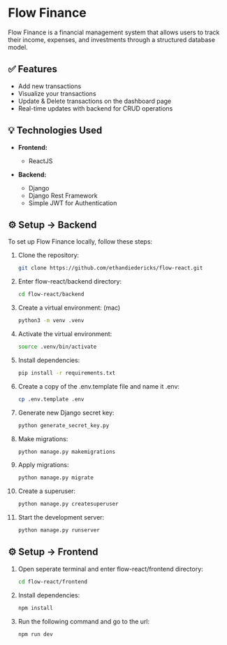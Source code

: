 
# Flow Finance

Flow Finance is a financial management system that allows users to track their income, expenses, and investments through a structured database model.

## ✅ Features

- Add new transactions
- Visualize your transactions
- Update & Delete transactions on the dashboard page
- Real-time updates with backend for CRUD operations

## 💡 Technologies Used

- **Frontend:**
  - ReactJS

- **Backend:**
  - Django
  - Django Rest Framework
  - Simple JWT for Authentication

## ⚙️ Setup -> Backend

To set up Flow Finance locally, follow these steps:

1. Clone the repository:
   ```bash
   git clone https://github.com/ethandiedericks/flow-react.git
   ```
2. Enter flow-react/backend directory:
   ```bash
   cd flow-react/backend
   ```
3. Create a virtual environment: (mac)
   ```bash
   python3 -m venv .venv
   ```
4. Activate the virtual environment:
   ```bash
   source .venv/bin/activate
   ```
5. Install dependencies:
   ```bash
   pip install -r requirements.txt
   ```
6. Create a copy of the .env.template file and name it .env:
   ```bash
   cp .env.template .env
   ```

7. Generate new Django secret key: 
    ```bash
    python generate_secret_key.py
    ```
8. Make migrations:
   ```bash
   python manage.py makemigrations
   ```
9. Apply migrations:
    ```bash
    python manage.py migrate
    ```
10. Create a superuser:
    ```bash
    python manage.py createsuperuser
    ```
11. Start the development server:
    ```bash
    python manage.py runserver
    ```
## ⚙️ Setup -> Frontend

1. Open seperate terminal and enter flow-react/frontend directory:
   ```bash
   cd flow-react/frontend
   ```
2. Install dependencies:
   ```bash
   npm install
   ```
3. Run the following command and go to the url:
   ```bash
   npm run dev
   ```
